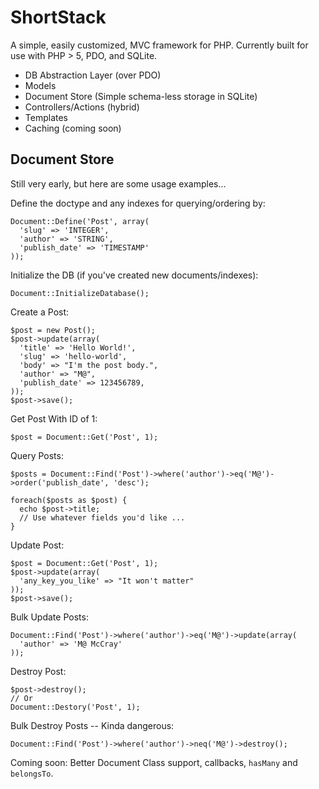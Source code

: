 # ShortStack

A simple, easily customized, MVC framework for PHP. Currently built for use with PHP > 5, PDO, and SQLite.

* DB Abstraction Layer (over PDO)
* Models
* Document Store (Simple schema-less storage in SQLite)
* Controllers/Actions (hybrid)
* Templates
* Caching (coming soon)


## Document Store

Still very early, but here are some usage examples...
    
Define the doctype and any indexes for querying/ordering by:

    Document::Define('Post', array(
      'slug' => 'INTEGER',
      'author' => 'STRING',
      'publish_date' => 'TIMESTAMP'
    ));


Initialize the DB (if you've created new documents/indexes):

    Document::InitializeDatabase();


Create a Post:

    $post = new Post();
    $post->update(array(
      'title' => 'Hello World!',
      'slug' => 'hello-world',
      'body' => "I'm the post body.",
      'author' => "M@",
      'publish_date' => 123456789,
    ));
    $post->save();

Get Post With ID of 1:

    $post = Document::Get('Post', 1);


Query Posts:

    $posts = Document::Find('Post')->where('author')->eq('M@')->order('publish_date', 'desc');
    
    foreach($posts as $post) {
      echo $post->title;
      // Use whatever fields you'd like ...
    }


Update Post:

    $post = Document::Get('Post', 1);
    $post->update(array(
      'any_key_you_like' => "It won't matter"
    ));
    $post->save();

Bulk Update Posts:
    
    Document::Find('Post')->where('author')->eq('M@')->update(array(
      'author' => 'M@ McCray'
    ));


Destroy Post:

    $post->destroy();
    // Or
    Document::Destory('Post', 1);

Bulk Destroy Posts -- Kinda dangerous:


    Document::Find('Post')->where('author')->neq('M@')->destroy();

Coming soon: Better Document Class support, callbacks, `hasMany` and `belongsTo`.


